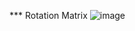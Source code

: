 

*** Rotation Matrix
![image](https://github.com/user-attachments/assets/faa7b1b7-5d7a-483d-b60e-4a1bf7ec215c)
